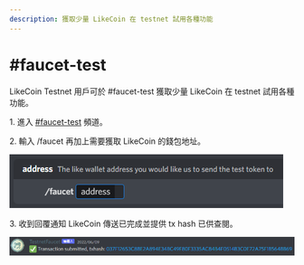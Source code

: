 ```yaml
---
description: 獲取少量 LikeCoin 在 testnet 試用各種功能
---
```


# #faucet-test

LikeCoin Testnet 用戶可於 #faucet-test 獲取少量 LikeCoin 在 testnet 試用各種功能。

1\. 進入 [#faucet-test](https://discord.gg/r7zz9gh74Y) 頻道。

2\. 輸入 /faucet 再加上需要獲取 LikeCoin 的錢包地址。

![](<../../../.gitbook/assets/faucet-test 1.png>)

3\. 收到回覆通知 LikeCoin 傳送已完成並提供 tx hash 已供查閱。

![](<../../../.gitbook/assets/faucet-test 2.png>)
